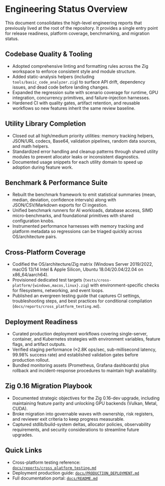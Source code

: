 # Engineering Status Overview

This document consolidates the high-level engineering reports that previously lived at the root of the repository. It provides a single entry point for release readiness, platform coverage, benchmarking, and migration status.

## Codebase Quality & Tooling
- Adopted comprehensive linting and formatting rules across the Zig workspace to enforce consistent style and module structure.
- Added static-analysis helpers (including `tools/basic_code_analyzer.zig`) to surface API drift, dependency issues, and dead code before landing changes.
- Expanded the regression suite with scenario coverage for runtime, GPU integration, concurrency primitives, and failure-injection harnesses.
- Hardened CI with quality gates, artifact retention, and reusable workflows so new features inherit the same review baseline.

## Utility Library Completion
- Closed out all high/medium priority utilities: memory tracking helpers, JSON/URL codecs, Base64, validation pipelines, random data sources, and math helpers.
- Standardized error handling and cleanup patterns through shared utility modules to prevent allocator leaks or inconsistent diagnostics.
- Documented usage snippets for each utility domain to speed up adoption during feature work.

## Benchmark & Performance Suite
- Rebuilt the benchmark framework to emit statistical summaries (mean, median, deviation, confidence intervals) along with JSON/CSV/Markdown exports for CI ingestion.
- Unified benchmark runners for AI workloads, database access, SIMD micro-benchmarks, and foundational primitives with shared configuration knobs.
- Instrumented performance harnesses with memory tracking and platform metadata so regressions can be triaged quickly across OS/architecture pairs.

## Cross-Platform Coverage
- Codified the OS/architecture/Zig matrix (Windows Server 2019/2022, macOS 13/14 Intel & Apple Silicon, Ubuntu 18.04/20.04/22.04 on x86_64/aarch64).
- Provisioned dedicated test targets (`tests/cross-platform/{windows,macos,linux}.zig`) with environment-specific checks for filesystems, networking, and event loops.
- Published an evergreen testing guide that captures CI settings, troubleshooting steps, and best practices for conditional compilation (`docs/reports/cross_platform_testing.md`).

## Deployment Readiness
- Curated production deployment workflows covering single-server, container, and Kubernetes strategies with environment variables, feature flags, and artifact outputs.
- Verified staging performance (≈2.8K ops/sec, sub-millisecond latency, 99.98% success rate) and established validation gates before production rollout.
- Bundled monitoring assets (Prometheus, Grafana dashboards) plus rollback and incident-response procedures to maintain high availability.

## Zig 0.16 Migration Playbook
- Documented strategic objectives for the Zig 0.16-dev upgrade, including maintaining feature parity and unlocking GPU backends (Vulkan, Metal, CUDA).
- Broke migration into governable waves with ownership, risk registers, and reviewer exit criteria to keep progress measurable.
- Captured stdlib/build-system deltas, allocator policies, observability requirements, and security considerations to streamline future upgrades.

## Quick Links
- Cross-platform testing reference: [`docs/reports/cross_platform_testing.md`](./cross_platform_testing.md)
- Deployment production guide: [`docs/PRODUCTION_DEPLOYMENT.md`](../PRODUCTION_DEPLOYMENT.md)
- Full documentation portal: [`docs/README.md`](../README.md)
